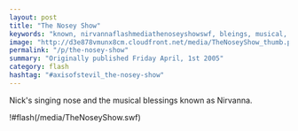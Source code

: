 ```yaml
---
layout: post
title: "The Nosey Show"
keywords: "known, nirvannaflashmediathenoseyshowswf, bleings, musical, singing"
image: "http://d3e878vmunx8cm.cloudfront.net/media/TheNoseyShow_thumb.png"
permalink: "/p/the-nosey-show"
summary: "Originally published Friday April, 1st 2005"
category: flash
hashtag: "#axisofstevil_the-nosey-show"
---
```


Nick's singing nose and the musical blessings known as Nirvanna.

!#flash(/media/TheNoseyShow.swf)
